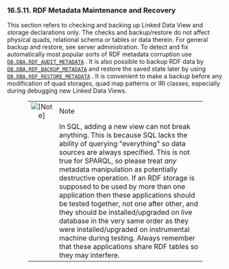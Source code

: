 <div id="rdfmetadatarecovery" class="section">

<div class="titlepage">

<div>

<div>

### 16.5.11. RDF Metadata Maintenance and Recovery

</div>

</div>

</div>

This section refers to checking and backing up Linked Data View and
storage declarations only. The checks and backup/restore do not affect
physical quads, relational schema or tables or data therein. For general
backup and restore, see server administration. To detect and fix
automatically most popular sorts of RDF metadata corruption use
<a href="fn_rdf_audit_metadata.html" class="link"
title="DB.DBA.RDF_AUDIT_METADATA"><code
class="function">DB.DBA.RDF_AUDIT_METADATA</code></a> . It is also
possible to backup RDF data by
<a href="fn_rdf_backup_metadata.html" class="link"
title="DB.DBA.RDF_BACKUP_METADATA"><code
class="function">DB.DBA.RDF_BACKUP_METADATA</code></a> and restore the
saved state later by using
<a href="fn_rdf_restore_metadata.html" class="link"
title="DB.DBA.RDF_RESTORE_METADATA"><code
class="function">DB.DBA.RDF_RESTORE_METADATA</code></a> . It is
convenient to make a backup before any modification of quad storages,
quad map patterns or IRI classes, especially during debugging new Linked
Data Views.

<div class="note" style="margin-left: 0.5in; margin-right: 0.5in;">

|                              |                                                                                                                                                                                                                                                                                                                                                                                                                                                                                                                                                                                                                                                                                         |
|:----------------------------:|:----------------------------------------------------------------------------------------------------------------------------------------------------------------------------------------------------------------------------------------------------------------------------------------------------------------------------------------------------------------------------------------------------------------------------------------------------------------------------------------------------------------------------------------------------------------------------------------------------------------------------------------------------------------------------------------|
| ![\[Note\]](images/note.png) | Note                                                                                                                                                                                                                                                                                                                                                                                                                                                                                                                                                                                                                                                                                    |
|                              | In SQL, adding a new view can not break anything. This is because SQL lacks the ability of querying "everything" so data sources are always specified. This is not true for SPARQL, so please treat <span class="emphasis">*any*</span> metadata manipulation as potentially destructive operation. If an RDF storage is supposed to be used by more than one application then these applications should be tested together, not one after other, and they should be installed/upgraded on live database in the very same order as they were installed/upgraded on instrumental machine during testing. Always remember that these applications share RDF tables so they may interfere. |

</div>

</div>

